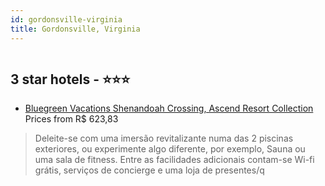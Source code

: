 ```yaml
---
id: gordonsville-virginia
title: Gordonsville, Virginia
---
```


<center><img src="https://i.travelapi.com/hotels/1000000/460000/456500/456480/0277f404_z.jpg" alt="" /></center>


##  3 star hotels - ⭐️⭐️⭐️

-    [Bluegreen Vacations Shenandoah Crossing, Ascend Resort Collection](https://www.hurb.com/br/aud/https://www.hurb.com/br/hotels/gordonsville/bluegreen-vacations-shenandoah-crossing-ascend-resort-collection-HT-CFVZ?cmp=18055) Prices from R$ 623,83
   > Deleite-se com uma imersão revitalizante numa das 2 piscinas exteriores, ou experimente algo diferente, por exemplo, Sauna ou uma sala de fitness. Entre as facilidades adicionais contam-se Wi-fi grátis, serviços de concierge e uma loja de presentes/q
